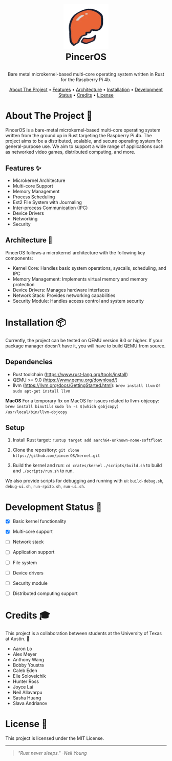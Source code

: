 <!-- LOGO -->
<br />
<h1>
<p align="center">
  <img src="/img/logo.png" alt="Logo" width="140" height="140">
  <br>PincerOS
</h1>
  <p align="center">
    Bare metal microkernel-based multi-core operating system written in Rust for the Raspberry Pi 4b.
    <br />
    </p>
</p>
<p align="center">
  <a href="#about-the-project-">About The Project</a> •
  <a href="#features-">Features</a> •
  <a href="#architecture-">Architecture</a> •
  <a href="#installation-">Installation</a> •
  <a href="#development-status-">Development Status</a> •
  <a href="#credits-">Credits</a> •
  <a href="#license-">License</a>
</p>  

<!--
<p align="center">
  add clip here when we have something cool to show
![screenshot](clip.gif)
</p>                                                                                                                             
                                                                                                                                                      

                                                                                                                                                      -->
# About The Project 🦀

PincerOS is a bare-metal microkernel-based multi-core operating system written from the ground up in Rust targeting the Raspberry Pi 4b. The project aims to be a distributed, scalable, and secure operating system for general-purpose use. We aim to support a wide range of applications such as networked video games, distributed computing, and more.

## Features ✨

- Microkernel Architecture
- Multi-core Support
- Memory Management
- Process Scheduling
- Ext2 File System with Journaling
- Inter-process Communication (IPC)
- Device Drivers
- Networking
- Security

## Architecture 📐
PincerOS follows a microkernel architecture with the following key components:

- Kernel Core: Handles basic system operations, syscalls, scheduling, and IPC
- Memory Management: Implements virtual memory and memory protection
- Device Drivers: Manages hardware interfaces
- Network Stack: Provides networking capabilities
- Security Module: Handles access control and system security

# Installation 📦
Currently, the project can be tested on QEMU version 9.0 or higher. If your package manager doesn't have it, you will have to build QEMU from source.

## Dependencies
- Rust toolchain (https://www.rust-lang.org/tools/install)
- QEMU >= 9.0 (https://www.qemu.org/download/)
- llvm (https://llvm.org/docs/GettingStarted.html):
```brew install llvm``` or ```sudo apt-get install llvm```

**MacOS**
For a temporary fix on MacOS for issues related to llvm-objcopy:
```brew install binutils```
```sudo ln -s $(which gobjcopy) /usr/local/bin/llvm-objcopy```

## Setup
1. Install Rust target:
```rustup target add aarch64-unknown-none-softfloat```

2. Clone the repository:
```git clone https://github.com/pincerOS/kernel.git```

3. Build the kernel and run:
```cd crates/kernel```
```./scripts/build.sh``` to build and
```./scripts/run.sh``` to run.

We also provide scripts for debugging and running with ui:
`build-debug.sh`, `debug-ui.sh`, `run-rpi3b.sh`, `run-ui.sh`.


# Development Status 🚧

- [x] Basic kernel functionality
- [x] Multi-core support
- [ ] Network stack
- [ ] Application support
- [ ] File system
- [ ] Device drivers
- [ ] Security module
- [ ] Distributed computing support


# Credits 🎓
This project is a collaboration between students at the University of Texas at Austin. 🤘

- Aaron Lo
- Alex Meyer
- Anthony Wang
- Bobby Youstra
- Caleb Eden
- Elie Soloveichik
- Hunter Ross
- Joyce Lai
- Neil Allavarpu
- Sasha Huang
- Slava Andrianov

# License 📝

This project is licensed under the MIT License.

---

> _"Rust never sleeps." -Neil Young_